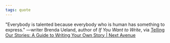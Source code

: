 ```yaml
---
tags: quote 
---
```


"Everybody is talented because everybody who is human has something to express." —writer Brenda Ueland, author of _If You Want to Write_, via [Telling Our Stories: A Guide to Writing Your Own Story | Next Avenue](https://www.nextavenue.org/telling-our-stories-writing-your-own-story/)